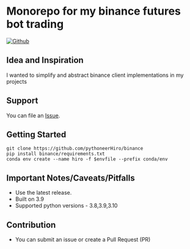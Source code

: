 # Monorepo for my binance futures bot trading

[![Github](https://github.com/pythoneerHiro/binance/actions/workflows/python-package.yml/badge.svg?branch=main)](https://github.com/pythoneerHiro/binance/actions/workflows/python-package.yml)

## Idea and Inspiration

I wanted to simplify and abstract binance client implementations in my projects

## Support

You can file an [Issue](https://github.com/pythoneerHiro/binance/issues/new).

## Getting Started

```shell
git clone https://github.com/pythoneerHiro/binance
pip install binance/requirements.txt
conda env create --name hiro -f $envfile --prefix conda/env
```

## Important Notes/Caveats/Pitfalls

- Use the latest release.
- Built on 3.9
- Supported python versions - 3.8,3.9,3.10

## Contribution

- You can submit an issue or create a Pull Request (PR)
